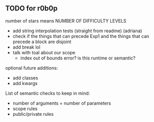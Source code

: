 ## TODO for r0b0p

number of stars means NUMBER OF DIFFICULTY LEVELS

- add string interpolation tests (straight from readme) (adriana)
- check if the things that can precede Exp1 and the things that can precede a block are disjoint
- add break lol
- talk with toal about our scope
  - index out of bounds error? is this runtime or semantic?

optional future additions:

- add classes
- add kwargs

List of semantic checks to keep in mind:

- number of arguments = number of parameters
- scope rules
- public/private rules
